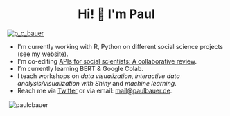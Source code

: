 <h1 align="center">
  Hi! 👋  I'm Paul
</h1>


<p align="left"> <a href="https://twitter.com/p_c_bauer" target="blank"><img src="https://img.shields.io/twitter/follow/p_c_bauer?logo=twitter&style=for-the-badge" alt="p_c_bauer" /></a> </p>

- I'm currently working with R, Python on different social science projects (see my [website](https://www.paulcbauer.de)).
- I'm co-editing <a href="https://github.com/paulcbauer/apis_for_social_scientists_a_review" target="blank">APIs for social scientists: A collaborative review</a>.
- I’m currently learning BERT & Google Colab.
- I teach workshops on *data visualization*, *interactive data analysis/visualization with Shiny* and *machine learning*.
- Reach me via [Twitter](https://www.twitter.com/p_c_bauer) or via email: mail@paulbauer.de.

<p>&nbsp;<img align="center" src="https://github-readme-stats.vercel.app/api?username=paulcbauer&show_icons=true&locale=en&theme=onedark&count_private=true" alt="paulcbauer" /></p>

